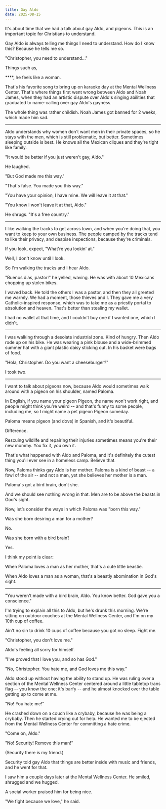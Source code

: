 ```yaml
---
title: Gay Aldo
date: 2025-08-15
---
```


It's about time that we had a talk about gay Aldo, and pigeons. This is an important topic for Christians to understand.

Gay Aldo is always telling me things I need to understand. How do I know this? Because he tells me so.

"Christopher, you need to understand..."

Things such as,

\****, he feels like a woman.

That's his favorite song to bring up on karaoke day at the Mental Wellness Center. That's where things first went wrong between Aldo and Noah James, when they had an artistic dispute over Aldo's singing abilities that graduated to name-calling over gay Aldo's gayness.

The whole thing was rather childish. Noah James got banned for 2 weeks, which made him sad.

---

Aldo understands why women don't want men in their private spaces, so he stays with the men, which is still problematic, but better. Sometimes sleeping outside is best. He knows all the Mexican cliques and they're tight like family.

"It would be better if you just weren't gay, Aldo."

He laughed.

"But God made me this way."

"That's false. You made you this way."

"You have your opinion, I have mine. We will leave it at that."

"You know I won't leave it at that, Aldo."

He shrugs. "It's a free country."

---

I like walking the tracks to get across town, and when you're doing that, you want to keep to your own business. The people camped by the tracks tend to like their privacy, and despise inspections, because they're criminals.

If you look, expect, "What're you lookin' at."

Well, I don't know until I look.

So I'm walking the tracks and I hear Aldo.

"Buenos dias, pastor!" he yelled, waving. He was with about 10 Mexicans chopping up stolen bikes.

I waved back. He told the others I was a pastor, and then they all greeted me warmly. We had a moment, those thieves and I. They gave me a very Catholic-inspired response, which was to take me as a priestly portal to absolution and heaven. That's better than stealing my wallet.

I had no wallet at that time, and I couldn't buy one if I wanted one, which I didn't.

---

I was walking through a desolate industrial zone. Kind of hungry. Then Aldo rode up on his bike. He was wearing a pink blouse and a wide-brimmed summer hat with a giant plastic daisy sticking out. In his basket were bags of food.

"Hola, Christopher. Do you want a cheeseburger?"

I took two.

---

I want to talk about pigeons now, because Aldo would sometimes walk around with a pigeon on his shoulder, named Paloma.

In English, if you name your pigeon Pigeon, the name won't work right, and people might think you're weird -- and that's funny to some people, including me, so I might name a pet pigeon Pigeon someday.

Paloma means pigeon (and dove) in Spanish, and it's beautiful.

Difference.

Rescuing wildlife and repairing their injuries sometimes means you're their new mommy. You fix it, you own it.

That's what happened with Aldo and Paloma, and it's definitely the cutest thing you'll ever see in a homeless camp. Believe that.

Now, Paloma thinks gay Aldo is her mother. Paloma is a kind of beast -- a fowl of the air -- and not a man, yet she believes her mother is a man.

Paloma's got a bird brain, don't she.

And we should see nothing wrong in that. Men are to be above the beasts in God's sight.

Now, let’s consider the ways in which Paloma was "born this way."

Was she born desiring a man for a mother?

No.

Was she born with a bird brain?

Yes.

I think my point is clear:

When Paloma loves a man as her mother, that's a cute little beastie.

When Aldo loves a man as a woman, that's a beastly abomination in God's sight.

---

"You weren't made with a bird brain, Aldo. You know better. God gave you a conscience."

I'm trying to explain all this to Aldo, but he's drunk this morning. We're sitting on outdoor couches at the Mental Wellness Center, and I'm on my 10th cup of coffee.

Ain't no sin to drink 10 cups of coffee because you got no sleep. Fight me.

"Christopher, you don't love me."

Aldo's feeling all sorry for himself.

"I've proved that I love you, and so has God."

"No, Christopher. You hate me, and God loves me this way."

Aldo stood up without having the ability to stand up. He was ruling over a section of the Mental Wellness Center centered around a little tabletop trans flag -- you know the one; it's barfy -- and he almost knocked over the table getting up to come at me.

"No! You hate me!"

He crashed down on a couch like a crybaby, because he was being a crybaby. Then he started crying out for help. He wanted me to be ejected from the Mental Wellness Center for committing a hate crime.

"Come on, Aldo."

"No! Security! Remove this man!"

(Security there is my friend.)

Security told gay Aldo that things are better inside with music and friends, and he went for that.

I saw him a couple days later at the Mental Wellness Center. He smiled, shrugged and we hugged.

A social worker praised him for being nice.

"We fight because we love," he said.
